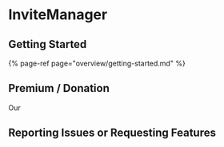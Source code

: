 # InviteManager

## Getting Started

{% page-ref page="overview/getting-started.md" %}

## Premium / Donation

Our 

## Reporting Issues or Requesting Features



